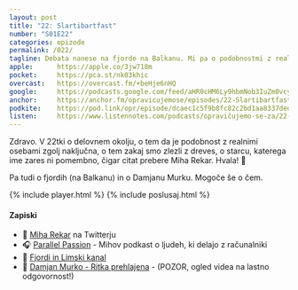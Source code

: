```yaml
---
layout: post
title: "22: Slartibartfast"
number: "S01E22"
categories: epizode
permalink: /022/
tagline: Debata nanese na fjorde na Balkanu. Mi pa o podobnostmi z realnimi osebami (ki je zgolj naključna), o tem zakaj smo zlezli z dreves, o starcu, katerega ime zares ni pomembno. Citat prebere Miha Rekar. 
apple:		https://apple.co/3jw718m
pocket:		https://pca.st/nk03khic
overcast:	https://overcast.fm/+beHje6nHQ
google:		https://podcasts.google.com/feed/aHR0cHM6Ly9hbmNob3IuZm0vcy8yMmI1YTUwMC9wb2RjYXN0L3Jzcw/episode/YzgyMDY3OGUtZjI1MC00M2NlLWFlMzUtM2ExZjJhNTNkMTgw?sa=X&ved=0CAUQkfYCahcKEwiot7D3gK_4AhUAAAAAHQAAAAAQCg
anchor:		https://anchor.fm/opravicujemose/episodes/22-Slartibartfast-elihh9
podkite:	https://pod.link/opr/episode/dcaec1c5f9b8fc82c2bd1aa8337dedf9
listen:		https://www.listennotes.com/podcasts/opravičujemo-se-za/22-slartibartfast-uNH2Pc4MGpE/embed/
---
```


Zdravo. V 22tki o delovnem okolju, o tem da je podobnost z realnimi osebami zgolj naključna, o tem zakaj smo zlezli z dreves, o starcu, katerega ime zares ni pomembno, čigar citat prebere Miha Rekar. Hvala! 🙏

Pa tudi o fjordih (na Balkanu) in o Damjanu Murku. Mogoče še o čem.

{% include player.html %}
{% include poslusaj.html %}

#### Zapiski

- 🔗 [Miha Rekar](https://twitter.com/miharekar/) na Twitterju
- 🎧 [Parallel Passion](https://www.parallelpassion.com) - Mihov podkast o ljudeh, ki delajo z računalniki
- 🔖 [Fjordi in Limski kanal](https://sl.wikipedia.org/wiki/Fjord#Lažni_fjordi)
- 🥶 [Damjan Murko - Ritka prehlajena](https://www.youtube.com/watch?v=Jhjr9bfylIw) - (POZOR, ogled videa na lastno odgovornost!)